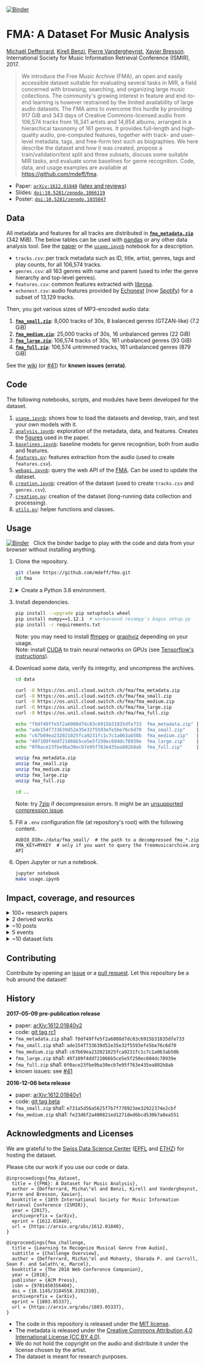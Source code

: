 [![Binder](https://mybinder.org/badge_logo.svg)](https://mybinder.org/v2/gh/ikyriazi/fma/master)

# FMA: A Dataset For Music Analysis

[Michaël Defferrard](https://deff.ch),
[Kirell Benzi](https://kirellbenzi.com),
[Pierre Vandergheynst](https://people.epfl.ch/pierre.vandergheynst),
[Xavier Bresson](https://www.ntu.edu.sg/home/xbresson). \
International Society for Music Information Retrieval Conference (ISMIR), 2017.

> We introduce the Free Music Archive (FMA), an open and easily accessible
> dataset suitable for evaluating several tasks in MIR, a field concerned with
> browsing, searching, and organizing large music collections. The community's
> growing interest in feature and end-to-end learning is however restrained by
> the limited availability of large audio datasets. The FMA aims to overcome
> this hurdle by providing 917 GiB and 343 days of Creative Commons-licensed
> audio from 106,574 tracks from 16,341 artists and 14,854 albums, arranged in
> a hierarchical taxonomy of 161 genres. It provides full-length and
> high-quality audio, pre-computed features, together with track- and
> user-level metadata, tags, and free-form text such as biographies. We here
> describe the dataset and how it was created, propose a train/validation/test
> split and three subsets, discuss some suitable MIR tasks, and evaluate some
> baselines for genre recognition. Code, data, and usage examples are available
> at <https://github.com/mdeff/fma>.

* Paper: [`arXiv:1612.01840`][paper] ([latex and reviews](https://github.com/mdeff/paper-fma-ismir2017))
* Slides: [`doi:10.5281/zenodo.1066119`](https://doi.org/10.5281/zenodo.1066119)
* Poster: [`doi:10.5281/zenodo.1035847`](https://doi.org/10.5281/zenodo.1035847)

[paper]: https://arxiv.org/abs/1612.01840
[FMA]: https://freemusicarchive.org

## Data

All metadata and features for all tracks are distributed in **[`fma_metadata.zip`]** (342 MiB).
The below tables can be used with [pandas] or any other data analysis tool.
See the [paper] or the [`usage.ipynb`] notebook for a description.
* `tracks.csv`: per track metadata such as ID, title, artist, genres, tags and play counts, for all 106,574 tracks.
* `genres.csv`: all 163 genres with name and parent (used to infer the genre hierarchy and top-level genres).
* `features.csv`: common features extracted with [librosa].
* `echonest.csv`: audio features provided by [Echonest] (now [Spotify]) for a subset of 13,129 tracks.

[pandas]:   https://pandas.pydata.org/
[librosa]:  https://librosa.org/
[spotify]:  https://www.spotify.com/
[echonest]: https://web.archive.org/web/20170519050040/http://the.echonest.com/

Then, you got various sizes of MP3-encoded audio data:

1. **[`fma_small.zip`]**: 8,000 tracks of 30s, 8 balanced genres (GTZAN-like) (7.2 GiB)
2. **[`fma_medium.zip`]**: 25,000 tracks of 30s, 16 unbalanced genres (22 GiB)
3. **[`fma_large.zip`]**: 106,574 tracks of 30s, 161 unbalanced genres (93 GiB)
4. **[`fma_full.zip`]**: 106,574 untrimmed tracks, 161 unbalanced genres (879 GiB)

[`fma_metadata.zip`]: https://os.unil.cloud.switch.ch/fma/fma_metadata.zip
[`fma_small.zip`]:    https://os.unil.cloud.switch.ch/fma/fma_small.zip
[`fma_medium.zip`]:   https://os.unil.cloud.switch.ch/fma/fma_medium.zip
[`fma_large.zip`]:    https://os.unil.cloud.switch.ch/fma/fma_large.zip
[`fma_full.zip`]:     https://os.unil.cloud.switch.ch/fma/fma_full.zip

See the [wiki](https://github.com/mdeff/fma/wiki) (or [#41](https://github.com/mdeff/fma/issues/41)) for **known issues (errata)**.

## Code

The following notebooks, scripts, and modules have been developed for the dataset.

1. [`usage.ipynb`]: shows how to load the datasets and develop, train, and test your own models with it.
2. [`analysis.ipynb`]: exploration of the metadata, data, and features.
   Creates the [figures](https://github.com/mdeff/fma/tree/outputs/figures) used in the paper.
3. [`baselines.ipynb`]: baseline models for genre recognition, both from audio and features.
4. [`features.py`]: features extraction from the audio (used to create `features.csv`).
5. [`webapi.ipynb`]: query the web API of the [FMA]. Can be used to update the dataset.
6. [`creation.ipynb`]: creation of the dataset (used to create `tracks.csv` and `genres.csv`).
7. [`creation.py`]: creation of the dataset (long-running data collection and processing).
8. [`utils.py`]: helper functions and classes.

[`usage.ipynb`]:     https://nbviewer.jupyter.org/github/mdeff/fma/blob/outputs/usage.ipynb
[`analysis.ipynb`]:  https://nbviewer.jupyter.org/github/mdeff/fma/blob/outputs/analysis.ipynb
[`baselines.ipynb`]: https://nbviewer.jupyter.org/github/mdeff/fma/blob/outputs/baselines.ipynb
[`features.py`]:     features.py
[`webapi.ipynb`]:    https://nbviewer.jupyter.org/github/mdeff/fma/blob/outputs/webapi.ipynb
[`creation.ipynb`]:  https://nbviewer.jupyter.org/github/mdeff/fma/blob/outputs/creation.ipynb
[`creation.py`]:     creation.py
[`utils.py`]:        utils.py

## Usage

[![Binder](https://static.mybinder.org/badge_logo.svg)](https://mybinder.org/v2/gh/mdeff/fma/outputs?urlpath=lab/tree/usage.ipynb)
&nbsp; Click the binder badge to play with the code and data from your browser without installing anything.

1. Clone the repository.
    ```sh
    git clone https://github.com/mdeff/fma.git
    cd fma
    ```

1. <details><summary>Create a Python 3.6 environment.</summary>

    ```sh
    # with https://conda.io
    conda create -n fma python=3.6
    conda activate fma

    # with https://github.com/pyenv/pyenv
    pyenv install 3.6.0
    pyenv virtualenv 3.6.0 fma
    pyenv activate fma

    # with https://pipenv.pypa.io
    pipenv --python 3.6
    pipenv shell

    # with https://docs.python.org/3/tutorial/venv.html
    python3.6 -m venv ./env
    source ./env/bin/activate
    ```
    </details>

1. Install dependencies.
    ```sh
    pip install --upgrade pip setuptools wheel
    pip install numpy==1.12.1  # workaround resampy's bogus setup.py
    pip install -r requirements.txt
    ```
    Note: you may need to install [ffmpeg](https://ffmpeg.org/download.html) or [graphviz](https://www.graphviz.org) depending on your usage.\
    Note: install [CUDA](https://en.wikipedia.org/wiki/CUDA) to train neural networks on GPUs (see [Tensorflow's instructions](https://www.tensorflow.org/install/)).

1. Download some data, verify its integrity, and uncompress the archives.
    ```sh
    cd data

    curl -O https://os.unil.cloud.switch.ch/fma/fma_metadata.zip
    curl -O https://os.unil.cloud.switch.ch/fma/fma_small.zip
    curl -O https://os.unil.cloud.switch.ch/fma/fma_medium.zip
    curl -O https://os.unil.cloud.switch.ch/fma/fma_large.zip
    curl -O https://os.unil.cloud.switch.ch/fma/fma_full.zip

    echo "f0df49ffe5f2a6008d7dc83c6915b31835dfe733  fma_metadata.zip" | sha1sum -c -
    echo "ade154f733639d52e35e32f5593efe5be76c6d70  fma_small.zip"    | sha1sum -c -
    echo "c67b69ea232021025fca9231fc1c7c1a063ab50b  fma_medium.zip"   | sha1sum -c -
    echo "497109f4dd721066b5ce5e5f250ec604dc78939e  fma_large.zip"    | sha1sum -c -
    echo "0f0ace23fbe9ba30ecb7e95f763e435ea802b8ab  fma_full.zip"     | sha1sum -c -

    unzip fma_metadata.zip
    unzip fma_small.zip
    unzip fma_medium.zip
    unzip fma_large.zip
    unzip fma_full.zip

    cd ..
    ```

    Note: try [7zip](https://www.7-zip.org) if decompression errors.
    It might be an [unsupported compression issue](https://github.com/mdeff/fma/issues/5).

1. Fill a `.env` configuration file (at repository's root) with the following content.
    ```
    AUDIO_DIR=./data/fma_small/  # the path to a decompressed fma_*.zip
    FMA_KEY=MYKEY  # only if you want to query the freemusicarchive.org API
    ```

1. Open Jupyter or run a notebook.
    ```sh
    jupyter notebook
    make usage.ipynb
    ```

## Impact, coverage, and resources

<details><summary>100+ research papers</summary>

Full list on [Google Scholar](https://scholar.google.com/scholar?cites=13646959466952873682,13785796238335741238,7544459641098681164,5736399534855095976).
Some picks below.

* [Zero-shot Learning for Audio-based Music Classification and Tagging](https://arxiv.org/abs/1907.02670)
* [One deep music representation to rule them all? A comparative analysis of different representation learning strategies](https://doi.org/10.1007/s00521-019-04076-1)
* [Deep Learning for Audio-Based Music Classification and Tagging: Teaching Computers to Distinguish Rock from Bach](https://sci-hub.tw/10.1109/MSP.2018.2874383)
* [Learning Discrete Structures for Graph Neural Networks](https://arxiv.org/abs/1903.11960)
* [A context encoder for audio inpainting](https://arxiv.org/abs/1810.12138)
* [OpenMIC-2018: An Open Data-set for Multiple Instrument Recognition](https://archives.ismir.net/ismir2018/paper/000248.pdf)
* [Detecting Music Genre Using Extreme Gradient Boosting](https://doi.org/10.1145/3184558.3191822)
* [Transfer Learning of Artist Group Factors to Musical Genre Classification](https://doi.org/10.1145/3184558.3191823)
* [Learning to Recognize Musical Genre from Audio: Challenge Overview](https://arxiv.org/abs/1803.05337)
* [Representation Learning of Music Using Artist Labels](https://arxiv.org/abs/1710.06648)

</details>

<details><summary>2 derived works</summary>

* [OpenMIC-2018: An Open Data-set for Multiple Instrument Recognition](https://github.com/cosmir/openmic-2018)
* [ConvNet features](https://github.com/keunwoochoi/FMA_convnet_features) from [Transfer learning for music classification and regression tasks](https://arxiv.org/abs/1703.09179)

</details>

<details><summary>~10 posts</summary>

* [Music Genre Classification With TensorFlow](https://towardsdatascience.com/music-genre-classification-with-tensorflow-3de38f0d4dbb), Towards Data Science, 2020-08-11.
* [Music Genre Classification: Transformers vs Recurrent Neural Networks](https://towardsdatascience.com/music-genre-classification-transformers-vs-recurrent-neural-networks-631751a71c58), Towards Data Science, 2020-06-14.
* [Using CNNs and RNNs for Music Genre Recognition](https://towardsdatascience.com/using-cnns-and-rnns-for-music-genre-recognition-2435fb2ed6af), Towards Data Science, 2018-12-13.
* [Over 1.5 TB’s of Labeled Audio Datasets](https://towardsdatascience.com/a-data-lakes-worth-of-audio-datasets-b45b88cd4ad), Towards Data Science, 2018-11-13.
* [Discovering Descriptive Music Genres Using K-Means Clustering](https://medium.com/latinxinai/discovering-descriptive-music-genres-using-k-means-clustering-d19bdea5e443), Medium, 2018-04-09.
* [25 Open Datasets for Deep Learning Every Data Scientist Must Work With](https://www.analyticsvidhya.com/blog/2018/03/comprehensive-collection-deep-learning-datasets/), Analytics Vidhya, 2018-03-29.
* [Learning Music Genres](https://medium.com/@diegoagher/learning-music-genres-5ab1cabadfed), Medium, 2017-12-13.
* [music2vec: Generating Vector Embeddings for Genre-Classification Task](https://medium.com/@rajatheb/music2vec-generating-vector-embedding-for-genre-classification-task-411187a20820), Medium, 2017-11-28.
* [A Music Information Retrieval Dataset, Made With FMA](https://web.archive.org/web/20190907182116/http://freemusicarchive.org/member/cheyenne_h/blog/A_Music_Information_Retrieval_Dataset_Made_With_FMA), freemusicarchive.org, 2017-05-22.
* [Pre-publication release announced](https://twitter.com/m_deff/status/861985446116589569), twitter.com, 2017-05-09.
* [FMA: A Dataset For Music Analysis](https://tensorflow.blog/2017/03/14/fma-a-dataset-for-music-analysis), tensorflow.blog, 2017-03-14.
* [Beta release discussed](https://twitter.com/YadFaeq/status/829406463286063104), twitter.com, 2017-02-08.
* [FMA Data Set for Researchers Released](https://web.archive.org/web/20190826112752/http://freemusicarchive.org/member/cheyenne_h/blog/FMA_Dataset_for_Researchers), freemusicarchive.org, 2016-12-15.

</details>

<details><summary>5 events</summary>

* [Summer Workshop](https://hcdigitalscholarship.github.io/audio-files) by the [Haverford Digital Scholarship Library](https://www.haverford.edu/library/digital-scholarship), 2020-07.
* [Genre recognition challenge](https://www.crowdai.org/challenges/www-2018-challenge-learning-to-recognize-musical-genre) at the [Web Conference](https://www2018.thewebconf.org/program/challenges-track/), Lyon, 2018-04.
* [Slides](https://doi.org/10.5281/zenodo.1066119) presented at the [Data Jam days](http://datajamdays.org), Lausanne, 2017-11-24.
* [Poster](https://doi.org/10.5281/zenodo.1035847) presented at [ISMIR 2017](https://ismir2017.ismir.net), Suzhou, 2017-10-24.
* [Slides](https://doi.org/10.5281/zenodo.999353) for the [Open Science in Practice](https://osip2017.epfl.ch) summer school at EPFL, 2017-09-29.

</details>

<details><summary>~10 dataset lists</summary>

* <https://github.com/caesar0301/awesome-public-datasets>
* <https://archive.ics.uci.edu/ml/datasets/FMA:+A+Dataset+For+Music+Analysis>
* <http://deeplearning.net/datasets>
* <http://www.audiocontentanalysis.org/data-sets>
* <https://github.com/ismir/mir-datasets>
* <https://teachingmir.wikispaces.com/Datasets>
* <https://en.wikipedia.org/wiki/List_of_datasets_for_machine_learning_research>
* <https://cloudlab.atlassian.net/wiki/display/datasets/FMA:+A+Dataset+For+Music+Analysis>
* <https://www.datasetlist.com>
* <https://data-flair.training/blogs/deep-learning-project-ideas>

</details>

## Contributing

Contribute by opening an [issue](https://github.com/mdeff/fma/issues) or a [pull request](https://github.com/mdeff/fma/pulls).
Let this repository be a hub around the dataset!

## History

**2017-05-09 pre-publication release**
* paper: [arXiv:1612.01840v2](https://arxiv.org/abs/1612.01840v2)
* code: [git tag rc1](https://github.com/mdeff/fma/releases/tag/rc1)
* `fma_metadata.zip` sha1: `f0df49ffe5f2a6008d7dc83c6915b31835dfe733`
* `fma_small.zip`    sha1: `ade154f733639d52e35e32f5593efe5be76c6d70`
* `fma_medium.zip`   sha1: `c67b69ea232021025fca9231fc1c7c1a063ab50b`
* `fma_large.zip`    sha1: `497109f4dd721066b5ce5e5f250ec604dc78939e`
* `fma_full.zip`     sha1: `0f0ace23fbe9ba30ecb7e95f763e435ea802b8ab`
* known issues: see [#41](https://github.com/mdeff/fma/issues/41)

**2016-12-06 beta release**
* paper: [arXiv:1612.01840v1](https://arxiv.org/abs/1612.01840v1)
* code: [git tag beta](https://github.com/mdeff/fma/releases/tag/beta)
* `fma_small.zip`  sha1: `e731a5d56a5625f7b7f770923ee32922374e2cbf`
* `fma_medium.zip` sha1: `fe23d6f2a400821ed1271ded6bcd530b7a8ea551`

## Acknowledgments and Licenses

We are grateful to the [Swiss Data Science Center] ([EPFL] and [ETHZ]) for hosting the dataset.

Please cite our work if you use our code or data.

```
@inproceedings{fma_dataset,
  title = {{FMA}: A Dataset for Music Analysis},
  author = {Defferrard, Micha\"el and Benzi, Kirell and Vandergheynst, Pierre and Bresson, Xavier},
  booktitle = {18th International Society for Music Information Retrieval Conference (ISMIR)},
  year = {2017},
  archiveprefix = {arXiv},
  eprint = {1612.01840},
  url = {https://arxiv.org/abs/1612.01840},
}
```

```
@inproceedings{fma_challenge,
  title = {Learning to Recognize Musical Genre from Audio},
  subtitle = {Challenge Overview},
  author = {Defferrard, Micha\"el and Mohanty, Sharada P. and Carroll, Sean F. and Salath\'e, Marcel},
  booktitle = {The 2018 Web Conference Companion},
  year = {2018},
  publisher = {ACM Press},
  isbn = {9781450356404},
  doi = {10.1145/3184558.3192310},
  archiveprefix = {arXiv},
  eprint = {1803.05337},
  url = {https://arxiv.org/abs/1803.05337},
}
```

* The code in this repository is released under the [MIT license](LICENSE.txt).
* The metadata is released under the [Creative Commons Attribution 4.0 International License (CC BY 4.0)][ccby40].
* We do not hold the copyright on the audio and distribute it under the license chosen by the artist.
* The dataset is meant for research purposes.

[ccby40]: https://creativecommons.org/licenses/by/4.0
[Swiss Data Science Center]: https://datascience.ch/collaboration-and-partnerships
[EPFL]: https://www.epfl.ch
[ETHZ]: https://www.ethz.ch
